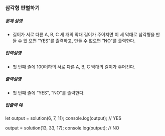 ### 삼각형 판별하기

##### 문제 설명

- 길이가 서로 다른 A, B, C 세 개의 막대 길이가 주어지면 이 세 막대로 삼각형을 만들 수 있 으면 “YES"를 출력하고, 만들 수 없으면 ”NO"를 출력한다.

##### 입력설명

- 첫 번째 줄에 100이하의 서로 다른 A, B, C 막대의 길이가 주어진다.

##### 출력설명

- 첫 번째 줄에 “YES", "NO"를 출력한다.

##### 입출력 예

let output = solution(6, 7, 11);
console.log(output); // YES

output = solution(13, 33, 17);
console.log(output); // NO
